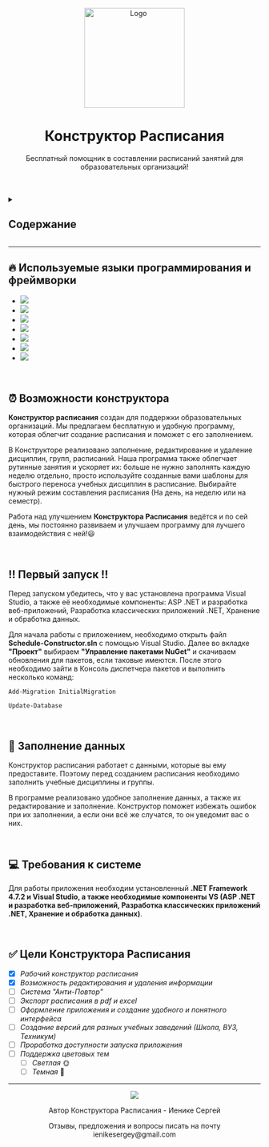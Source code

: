 <br />
<div align="center">
  <a href="https://github.com/Admiral271/Full-Schedule/">
    <img src="https://avatars.mds.yandex.net/i?id=5d7baf25e9e80ce29487c8faea5e1073363cfed7-9709264-images-thumbs&n=13" alt="Logo" width="200" height="200">
  </a>

  <h1 align="center">Конструктор Расписания</h1>

  <p align="center">
    Бесплатный помощник в составлении расписаний занятий для образовательных организаций!
  </p>
  </br>
  </br>
</div>

<details>
  <summary><h2>Содержание</h2></summary>
  <ol>
    <li><a href="#fire-используемые-языки-программирования-и-фреймворки">Используемые языки программирования и фреймворки</a></li>
    <li><a href="#alarm_clock-возможности-конструктора">Возможности конструктора</a></li>
    <li><a href="#bangbang-первый-запуск-bangbang">Первый запуск</a></li>
    <li><a href="#newspaper-заполнение-данных">Заполнение данных</a></li>
    <li><a href="#computer-требования-к-системе">Требования к системе</a></li>
    <li><a href="#white_check_mark-цели-конструктора-расписания">Цели Конструктора Расписания</a></li>
  </ol>
</details>

---

## :fire: **Используемые языки программирования и фреймворки**

<ul>
<li>
  <a href="https://github.com/Admiral271/Schedule-Constructor"><img src="https://img.shields.io/badge/Visual%20Studio-5C2D91.svg?style=for-the-badge&logo=visual-studio&logoColor=white"></a>
</li>
<li>
  <a href="https://github.com/Admiral271/Schedule-Constructor"><img src="https://img.shields.io/badge/html5-%23E34F26.svg?style=for-the-badge&logo=html5&logoColor=white"></a>
</li>
<li>
  <a href="https://github.com/Admiral271/Schedule-Constructor"><img src="https://img.shields.io/badge/css3-%231572B6.svg?style=for-the-badge&logo=css3&logoColor=white"></a>
</li>
<li>
  <a href="https://github.com/Admiral271/Schedule-Constructor"><img src="https://img.shields.io/badge/javascript-%23323330.svg?style=for-the-badge&logo=javascript&logoColor=%23F7DF1E"></a>
</li>
<li>
  <a href="https://github.com/Admiral271/Schedule-Constructor"><img src="https://img.shields.io/badge/jquery-%230769AD.svg?style=for-the-badge&logo=jquery&logoColor=white"></a>
</li>
<li>
  <a href="https://github.com/Admiral271/Schedule-Constructor"><img src="https://img.shields.io/badge/c%23-%23239120.svg?style=for-the-badge&logo=c-sharp&logoColor=white"></a>
</li>
<li>
  <a href="https://github.com/Admiral271/Schedule-Constructor"><img src="https://img.shields.io/badge/.NET%20Foundation-blueviolet.svg"></a>
</li> 
</ul>

<br/>

## :alarm_clock: **Возможности конструктора** 

**Конструктор расписания** создан для поддержки образовательных организаций. Мы предлагаем бесплатную и удобную программу, которая облегчит создание расписания и поможет с его заполнением. 

В Конструкторе реализовано заполнение, редактирование и удаление дисциплин, групп, расписаний. Наша программа также облегчает рутинные занятия и ускоряет их: больше не нужно заполнять каждую неделю отдельно, просто используйте созданные вами шаблоны для быстрого переноса учебных дисциплин в расписание. Выбирайте нужный режим составления расписания (На день, на неделю или на семестр).

Работа над улучшением **Конструктора Расписания** ведётся и по сей день, мы постоянно развиваем и улучшаем программу для лучшего взаимодействия с ней!:smiley:

<br/>

## :bangbang: **Первый запуск** :bangbang:

Перед запуском убедитесь, что у вас установлена программа Visual Studio, а также её необходимые компоненты: ASP .NET и разработка веб-приложений, Разработка классических приложений .NET, Хранение и обработка данных.

Для начала работы с приложением, необходимо открыть файл **Schedule-Constructor.sln** с помощью Visual Studio. 
Далее во вкладке **"Проект"** выбираем **"Управление пакетами NuGet"** и скачиваем обновления для пакетов, если таковые имеются.
После этого необходимо зайти в Консоль диспетчера пакетов и выполнить несколько команд:

```
Add-Migration InitialMigration

Update-Database
```

<br/>

## :newspaper: **Заполнение данных**

Конструктор расписания работает с данными, которые вы ему предоставите. Поэтому перед созданием расписания необходимо заполнить учебные дисциплины и группы.

В программе реализовано удобное заполнение данных, а также их редактирование и заполнение. Конструктор поможет избежать ошибок при их заполнении, а если они всё же случатся, то он уведомит вас о них.

<br/>

## :computer: **Требования к системе**

Для работы приложения необходим установленный **.NET Framework 4.7.2 и Visual Studio, а также необходимые компоненты VS (ASP .NET и разработка веб-приложений, Разработка классических приложений .NET, Хранение и обработка данных)**.

<br/>

## :white_check_mark: **Цели Конструктора Расписания**

- [x] *Рабочий конструктор расписания*
- [x] *Возможность редактирования и удаления информации*
- [ ] *Система "Анти-Повтор"*
- [ ] *Экспорт расписания в pdf и excel*
- [ ] *Оформление приложения и создание удобного и понятного интерфейса*
- [ ] *Создание версий для разных учебных заведений (Школа, ВУЗ, Техникум)*
- [ ] *Проработка доступности запуска приложения*
- [ ] *Поддержка цветовых тем*
    - [ ] *Светлая* :sun_with_face:
    - [ ] *Темная* :new_moon_with_face:

---
<div  align="center">
    <img src="https://media.giphy.com/media/TdjQAgDIkRsYm1HUbt/giphy.gif">
    <p>Автор Конструктора Расписания - Иенике Сергей</p>
    <p>Отзывы, предложения и вопросы писать на почту ienikesergey@gmail.com</p>
</div>

